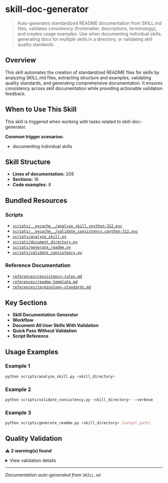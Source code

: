 # skill-doc-generator

> Auto-generates standardized README documentation from SKILL.md files, validates consistency (frontmatter, descriptions, terminology), and creates usage examples. Use when documenting individual skills, generating docs for multiple skills in a directory, or validating skill quality standards.

## Overview

This skill automates the creation of standardized README files for skills by analyzing SKILL.md files, extracting structure and examples, validating quality standards, and generating comprehensive documentation. It ensures consistency across skill documentation while providing actionable validation feedback.

## When to Use This Skill

This skill is triggered when working with tasks related to skill-doc-generator.

**Common trigger scenarios:**
- documenting individual skills


## Skill Structure

- **Lines of documentation:** 208
- **Sections:** 16
- **Code examples:** 8

## Bundled Resources

### Scripts

- [`scripts/__pycache__/analyze_skill.cpython-312.pyc`](scripts/scripts/__pycache__/analyze_skill.cpython-312.pyc)
- [`scripts/__pycache__/validate_consistency.cpython-312.pyc`](scripts/scripts/__pycache__/validate_consistency.cpython-312.pyc)
- [`scripts/analyze_skill.py`](scripts/scripts/analyze_skill.py)
- [`scripts/document_directory.py`](scripts/scripts/document_directory.py)
- [`scripts/generate_readme.py`](scripts/scripts/generate_readme.py)
- [`scripts/validate_consistency.py`](scripts/scripts/validate_consistency.py)

### Reference Documentation

- [`references/consistency-rules.md`](references/references/consistency-rules.md)
- [`references/readme-template.md`](references/references/readme-template.md)
- [`references/terminology-standards.md`](references/references/terminology-standards.md)

## Key Sections

- **Skill Documentation Generator**
- **Workflow**
- **Document All User Skills With Validation**
- **Quick Pass Without Validation**
- **Script Reference**

## Usage Examples

### Example 1

```bash
python scripts/analyze_skill.py <skill_directory>
```

### Example 2

```bash
python scripts/validate_consistency.py <skill_directory> --verbose
```

### Example 3

```bash
python scripts/generate_readme.py <skill_directory> [output_path]
```

## Quality Validation

⚠️  **2 warning(s) found**

<details>
<summary>View validation details</summary>

- `INFO` Description: Description contains vague term 'multiple' - consider being more specific
- `INFO` Terminology: Found 'you should' - consider using imperative form (e.g., 'Use' instead of 'You should use')
- `WARNING` Resources: Script 'scripts/__pycache__/analyze_skill.cpython-312.pyc' exists but isn't referenced in SKILL.md
- `WARNING` Resources: Script 'scripts/__pycache__/validate_consistency.cpython-312.pyc' exists but isn't referenced in SKILL.md

</details>

---

_Documentation auto-generated from `SKILL.md`_